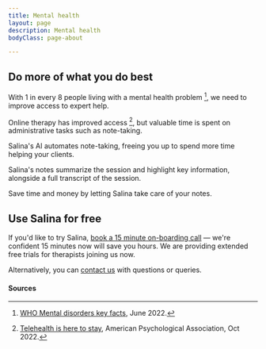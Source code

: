 ```yaml
---
title: Mental health
layout: page
description: Mental health
bodyClass: page-about

---
```


## Do more of what you do best

With 1 in every 8 people living with a mental health problem [^1],
we need to improve access to expert help. 

Online therapy has improved access [^2], but valuable time is spent on administrative tasks such as note-taking.

Salina's AI automates note-taking, freeing you up to spend more time helping your clients.

Salina's notes summarize the session and highlight key information, alongside a full transcript of the session.

Save time and money by letting Salina take care of your notes.


## Use Salina for free

If you'd like to try Salina, [book a 15 minute on-boarding call](https://fantastical.app/richard-dallaway/salina-onboarding) — we're confident 15 minutes now will save you hours. We are providing extended free trials for therapists joining us now.

Alternatively, you can [contact us](/contact/) with questions or queries.


#### Sources

[^1]: [WHO Mental disorders key facts](https://www.who.int/news-room/fact-sheets/detail/mental-disorders), June 2022.

[^2]: [Telehealth is here to stay](https://www.apa.org/monitor/2022/10/future-of-telehealth), American Psychological Association, Oct 2022.
